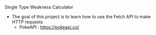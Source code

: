 Single Type Weakness Calculator
* The goal of this project is to learn how to use the Fetch API to make HTTP requests
    - PokeAPI : https://pokeapi.co/